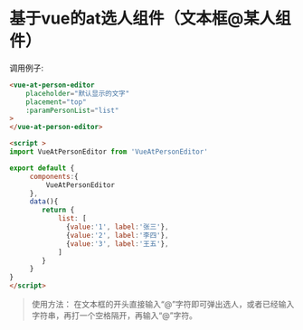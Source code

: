 # 基于vue的at选人组件（文本框@某人组件）

调用例子:

```html
<vue-at-person-editor
    placeholder="默认显示的文字"
    placement="top"
    :paramPersonList="list"
>
</vue-at-person-editor>

<script >
import VueAtPersonEditor from 'VueAtPersonEditor'

export default {
     components:{
         VueAtPersonEditor
     },
     data(){
        return {
            list: [
              {value:'1', label:'张三'},
              {value:'2', label:'李四'},
              {value:'3', label:'王五'},
            ]
        }
     }
}
</script>

```

> 使用方法： 在文本框的开头直接输入“@”字符即可弹出选人，或者已经输入字符串，再打一个空格隔开，再输入“@”字符。
